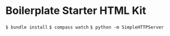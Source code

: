 Boilerplate Starter HTML Kit
============================

`$ bundle install`
`$ compass watch`
`$ python -m SimpleHTTPServer`
